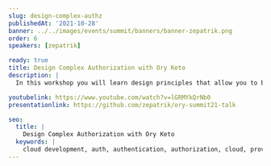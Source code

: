 ```yaml
---
slug: design-complex-authz
publishedAt: '2021-10-28'
banner: ../../images/events/summit/banners/banner-zepatrik.png
order: 6
speakers: [zepatrik]

ready: true
title: Design Complex Authorization with Ory Keto
description: |
  In this workshop you will learn design principles that allow you to build performant, extensible, and easy to integrate permission checks using Ory Keto. Expect many practical examples and insights into already running applications.

youtubelink: https://www.youtube.com/watch?v=lGRMYkQrNb0
presentationlink: https://github.com/zepatrik/ory-summit21-talk

seo:
  title: |
    Design Complex Authorization with Ory Keto
  keywords: |
    cloud development, auth, authentication, authorization, cloud, providers, traffic, route, clusters, Kubernetes
---
```

